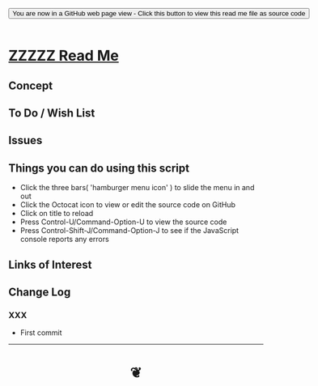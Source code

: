 
<span style=display:none; >[You are now in a GitHub source code view - click this link to view Read Me file as a web page]( https://pushme-pullyou.github.io/tootoo13/#xxxxx/README.md "View file as a web page." ) </span>

<div><input type=button class = "btn btn-secondary btn-sm" onclick=window.location.href="https://github.com/pushme-pullyou/tootoo13/blob/master/xxxxx/README.md"
value="You are now in a GitHub web page view - Click this button to view this read me file as source code" ></div>

<br>

# [ZZZZZ Read Me]( #xxxxx/README.md )

<!--
<iframe src=https://pushme-pullyou.github.io/tootoo13/xxxxx/xxxxx.html width=100% height=500px >Iframes are not viewable in GitHub source code views</iframe>
_<small>ZZZZZ</small>_

## Full Screen: [ZZZZZ]( https://pushme-pullyou.github.io/tootoo13/xxxxx/xxxxx.html )
-->


## Concept


## To Do / Wish List


## Issues


## Things you can do using this script

* Click the three bars( 'hamburger menu icon' ) to slide the menu in and out
* Click the Octocat icon to view or edit the source code on GitHub
* Click on title to reload
* Press Control-U/Command-Option-U to view the source code
* Press Control-Shift-J/Command-Option-J to see if the JavaScript console reports any errors


## Links of Interest



## Change Log

### XXX

* First commit


***

# <center title="hello!" ><a href=javascript:window.scrollTo(0,0); style=text-decoration:none; > ❦ </a></center>

